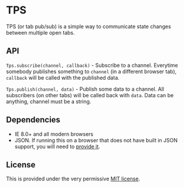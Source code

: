 TPS
===

TPS (or tab pub/sub) is a simple way to communicate state changes between
multiple open tabs.

API
---

`Tps.subscribe(channel, callback)` - Subscribe to a channel. Everytime somebody
publishes something to `channel` (in a different browser tab), `callback` will
be called with the published data.

`Tps.publish(channel, data)` - Publish some data to a channel. All subscribers
(on other tabs) will be called back with `data`. Data can be anything, channel
must be a string.

Dependencies
------------
 - IE 8.0+ and all modern browsers
 - JSON. If running this on a browser that does not have built in JSON support,
you will need to [provide it](https://github.com/douglascrockford/JSON-js/blob/master/json2.js).

 License
 -------

 This is provided under the very permissive [MIT license](http://www.opensource.org/licenses/mit-license.php).
